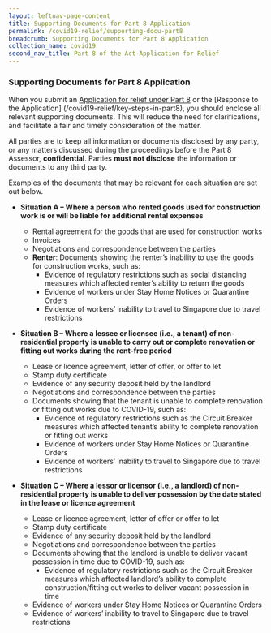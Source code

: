 ```yaml
---
layout: leftnav-page-content
title: Supporting Documents for Part 8 Application
permalink: /covid19-relief/supporting-docu-part8
breadcrumb: Supporting Documents for Part 8 Application
collection_name: covid19
second_nav_title: Part 8 of the Act-Application for Relief
---
```


### Supporting Documents for Part 8 Application ###

When you submit an [Application for relief under Part 8](/covid19-relief/key-steps-in-part8) or the [Response to the Application] (/covid19-relief/key-steps-in-part8), you should enclose all relevant supporting documents. This will reduce the need for clarifications, and facilitate a fair and timely consideration of the matter.

All parties are to keep all information or documents disclosed by any party, or any matters discussed during the proceedings before the Part 8 Assessor, **confidential**. Parties **must not disclose** the information or documents to any third party.

Examples of the documents that may be relevant for each situation are set out below.

* **Situation A – Where a person who rented goods used for construction work is or will be liable for additional rental expenses**
  * Rental agreement for the goods that are used for construction works 
  * Invoices
  * Negotiations and correspondence between the parties  
  * **Renter**: Documents showing the renter’s inability to use the goods for construction works, such as:
    * Evidence of regulatory restrictions such as social distancing measures which affected renter’s ability to return the goods
    * Evidence of workers under Stay Home Notices or Quarantine Orders
    * Evidence of workers’ inability to travel to Singapore due to travel restrictions 


* **Situation B – Where a lessee or licensee (i.e., a tenant) of non-residential property is unable to carry out or complete renovation or fitting out works during the rent-free period** 
  * Lease or licence agreement, letter of offer, or offer to let 
  * Stamp duty certificate
  * Evidence of any security deposit held by the landlord
  * Negotiations and correspondence between the parties  
  * Documents showing that the tenant is unable to complete renovation or fitting out works due to COVID-19, such as:
    * Evidence of regulatory restrictions such as the Circuit Breaker measures which affected tenant’s ability to complete renovation or fitting out works 
    * Evidence of workers under Stay Home Notices or Quarantine Orders
    * Evidence of workers’ inability to travel to Singapore due to travel restrictions 

* **Situation C – Where a lessor or licensor (i.e., a landlord) of non-residential property is unable to deliver possession by the date stated in the lease or licence agreement** 
  * Lease or licence agreement, letter of offer or offer to let 
  * Stamp duty certificate
  * Evidence of any security deposit held by the landlord
  * Negotiations and correspondence between the parties  
  * Documents showing that the landlord is unable to deliver vacant possession in time due to COVID-19, such as:
    * Evidence of regulatory restrictions such as the Circuit Breaker measures which affected landlord’s ability to complete construction/fitting out works to deliver vacant possession in time
   * Evidence of workers under Stay Home Notices or Quarantine Orders
   * Evidence of workers’ inability to travel to Singapore due to travel restrictions 
 
